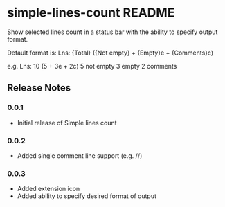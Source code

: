 # simple-lines-count README

Show selected lines count in a status bar with the ability to specify output format.

Default format is:
Lns: {Total} ({Not empty} + {Empty}e + {Comments}c)

e.g. Lns: 10 (5 + 3e + 2c) 
5 not empty
3 empty
2 comments

## Release Notes

### 0.0.1

- Initial release of Simple lines count

### 0.0.2

- Added single comment line support (e.g. //)

### 0.0.3

- Added extension icon
- Added ability to specify desired format of output
